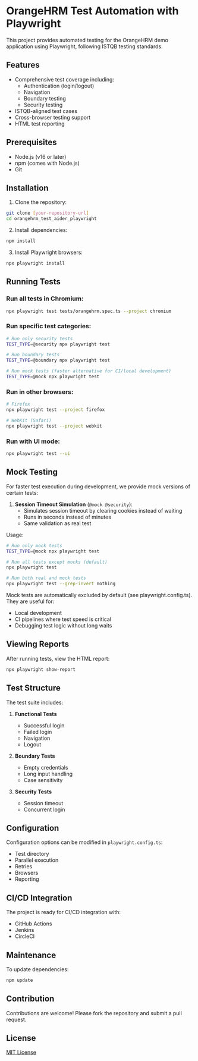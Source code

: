 # OrangeHRM Test Automation with Playwright

This project provides automated testing for the OrangeHRM demo application using Playwright, following ISTQB testing standards.

## Features

- Comprehensive test coverage including:
  - Authentication (login/logout)
  - Navigation
  - Boundary testing
  - Security testing
- ISTQB-aligned test cases
- Cross-browser testing support
- HTML test reporting

## Prerequisites

- Node.js (v16 or later)
- npm (comes with Node.js)
- Git

## Installation

1. Clone the repository:
```bash
git clone [your-repository-url]
cd orangehrm_test_aider_playwright
```

2. Install dependencies:
```bash
npm install
```

3. Install Playwright browsers:
```bash
npx playwright install
```

## Running Tests

### Run all tests in Chromium:
```bash
npx playwright test tests/orangehrm.spec.ts --project chromium
```

### Run specific test categories:
```bash
# Run only security tests
TEST_TYPE=@security npx playwright test

# Run boundary tests
TEST_TYPE=@boundary npx playwright test

# Run mock tests (faster alternative for CI/local development)
TEST_TYPE=@mock npx playwright test
```

### Run in other browsers:
```bash
# Firefox
npx playwright test --project firefox

# WebKit (Safari)
npx playwright test --project webkit
```

### Run with UI mode:
```bash
npx playwright test --ui
```

## Mock Testing

For faster test execution during development, we provide mock versions of certain tests:

1. **Session Timeout Simulation** (`@mock @security`):
   - Simulates session timeout by clearing cookies instead of waiting
   - Runs in seconds instead of minutes
   - Same validation as real test

Usage:
```bash
# Run only mock tests
TEST_TYPE=@mock npx playwright test

# Run all tests except mocks (default)
npx playwright test

# Run both real and mock tests
npx playwright test --grep-invert nothing
```

Mock tests are automatically excluded by default (see playwright.config.ts). They are useful for:
- Local development
- CI pipelines where test speed is critical
- Debugging test logic without long waits

## Viewing Reports

After running tests, view the HTML report:
```bash
npx playwright show-report
```

## Test Structure

The test suite includes:

1. **Functional Tests**
   - Successful login
   - Failed login
   - Navigation
   - Logout

2. **Boundary Tests**
   - Empty credentials
   - Long input handling
   - Case sensitivity

3. **Security Tests**
   - Session timeout
   - Concurrent login

## Configuration

Configuration options can be modified in `playwright.config.ts`:
- Test directory
- Parallel execution
- Retries
- Browsers
- Reporting

## CI/CD Integration

The project is ready for CI/CD integration with:
- GitHub Actions
- Jenkins
- CircleCI

## Maintenance

To update dependencies:
```bash
npm update
```

## Contribution

Contributions are welcome! Please fork the repository and submit a pull request.

## License

[MIT License](LICENSE)

